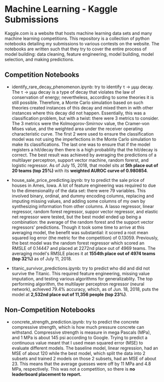 # Machine Learning - Kaggle Submissions
Kaggle.com is a website that hosts machine learning data sets and many machine learning competitions. This repository is a collection of python notebooks detailing my submissions to various contests on the website. The notebooks are written such that they try to cover the entire process of model building: data cleaning, feature engineering, model building, model selection, and making predictions. 

## Competition Notebooks
+ identify_rare_decay_phenomenon.ipynb: try to identify τ → μμμ decay. The τ → μμμ decay is a type of decay that violates the law of conservation of energy; nevertheless, according to some theories it is still possible. Therefore, a Monte Carlo simulation based on such theories created instances of this decay and mixed them in with other instances where this decay did not happen. Essentially, this was a classification problem, but with a twist: there were 3 metrics to consider. The 3 metrics were the Kolmogorov-Smirnov value, the Cramer-von Mises value, and the weighted area under the receiver operating characteristic curve. The first 2 were used to ensure the classification model was not using the imperfections in the Monte Carlo simulation to make its classifications. The last one was to ensure that if the model registers a hit/decay then there is a high probabliity that the hit/decay is correct. The best result was achieved by averaging the predictions of a multilayer perceptron, support vector machine, random forerst, and logistic regressor. As of July 15, 2018, that model sits at **5th place out of 20 teams (top 25%)** with its **weighted AUROC curve of 0.980854**.

+ house_sale_price_predicting.ipynb: try to predict the sale price of houses in Ames, Iowa. A lot of feature engineering was required to due to the dimensionality of the data set: there were 79 variables. This involved binary, ordinal, and dummy encoding columns, replacing and imputing missing values, and adding some columns of my own by synthesizing information from other columns. A lasso regressor, linear regressor, random forest regressor, suppor vector regressor, and elastic net regressor were tested, but the best model ended up being a combination: the average of the random forest and the support vector regressors' predictions. Though it took some time to arrive at this averaging model, the benefit was substantial: it scored a root mean squared log error (the metric for the competition) of 0.13059. Previously, the best model was the random forest regressor which scored an RMSLE of 0.14447 and placed at 2272nd  place out of 4969 teams. The averaging model's RMSLE places it at **1554th place out of 4974 teams (top 32%)** as of July 11, 2018.

+ titanic_survivor_predictions.ipynb: try to predict who did and did not survive the Titanic. This required feature engineering, missing value imputation, and testing various algorithms for generalizablity. The top performing algorithm, the multilayer perceptron regressor (neural network), achieved 79.4% accuracy, which, as of Jun. 18, 2018, puts the model at **2,532nd place out of 11,356 people (top 23%)**. 


## Non-Competition Notebooks
+ concrete_strength_prediction.ipynb: try to predict the concrete compressive strength, which is how much pressure concrete can withstand. Compressive strength is measure in mega Pascals (MPa), and 1 MPa is about 145 psi according to Google. Trying to predict a continuous value meant that I used mean squared error (MSE) to evaluate different models. The baseline model, linear regression, had an MSE of about 120 while the best model, which split the data into 2 subsets and trained 2 models on those 2 subsets, had an MSE of about 23. This means that the average guesses were off by 11 MPa and 4.8 MPa, respectively. This was not a competition, so there is **no leaderboard placement to report.**
